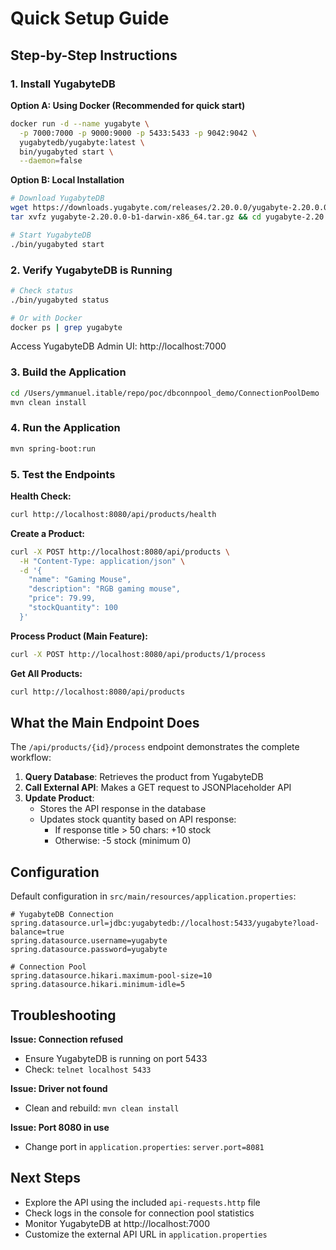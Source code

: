 # Quick Setup Guide

## Step-by-Step Instructions

### 1. Install YugabyteDB

**Option A: Using Docker (Recommended for quick start)**
```bash
docker run -d --name yugabyte \
  -p 7000:7000 -p 9000:9000 -p 5433:5433 -p 9042:9042 \
  yugabytedb/yugabyte:latest \
  bin/yugabyted start \
  --daemon=false
```

**Option B: Local Installation**
```bash
# Download YugabyteDB
wget https://downloads.yugabyte.com/releases/2.20.0.0/yugabyte-2.20.0.0-b1-darwin-x86_64.tar.gz
tar xvfz yugabyte-2.20.0.0-b1-darwin-x86_64.tar.gz && cd yugabyte-2.20.0.0/

# Start YugabyteDB
./bin/yugabyted start
```

### 2. Verify YugabyteDB is Running

```bash
# Check status
./bin/yugabyted status

# Or with Docker
docker ps | grep yugabyte
```

Access YugabyteDB Admin UI: http://localhost:7000

### 3. Build the Application

```bash
cd /Users/ymmanuel.itable/repo/poc/dbconnpool_demo/ConnectionPoolDemo
mvn clean install
```

### 4. Run the Application

```bash
mvn spring-boot:run
```

### 5. Test the Endpoints

**Health Check:**
```bash
curl http://localhost:8080/api/products/health
```

**Create a Product:**
```bash
curl -X POST http://localhost:8080/api/products \
  -H "Content-Type: application/json" \
  -d '{
    "name": "Gaming Mouse",
    "description": "RGB gaming mouse",
    "price": 79.99,
    "stockQuantity": 100
  }'
```

**Process Product (Main Feature):**
```bash
curl -X POST http://localhost:8080/api/products/1/process
```

**Get All Products:**
```bash
curl http://localhost:8080/api/products
```

## What the Main Endpoint Does

The `/api/products/{id}/process` endpoint demonstrates the complete workflow:

1. **Query Database**: Retrieves the product from YugabyteDB
2. **Call External API**: Makes a GET request to JSONPlaceholder API
3. **Update Product**: 
   - Stores the API response in the database
   - Updates stock quantity based on API response:
     - If response title > 50 chars: +10 stock
     - Otherwise: -5 stock (minimum 0)

## Configuration

Default configuration in `src/main/resources/application.properties`:

```properties
# YugabyteDB Connection
spring.datasource.url=jdbc:yugabytedb://localhost:5433/yugabyte?load-balance=true
spring.datasource.username=yugabyte
spring.datasource.password=yugabyte

# Connection Pool
spring.datasource.hikari.maximum-pool-size=10
spring.datasource.hikari.minimum-idle=5
```

## Troubleshooting

**Issue: Connection refused**
- Ensure YugabyteDB is running on port 5433
- Check: `telnet localhost 5433`

**Issue: Driver not found**
- Clean and rebuild: `mvn clean install`

**Issue: Port 8080 in use**
- Change port in `application.properties`: `server.port=8081`

## Next Steps

- Explore the API using the included `api-requests.http` file
- Check logs in the console for connection pool statistics
- Monitor YugabyteDB at http://localhost:7000
- Customize the external API URL in `application.properties`

